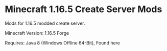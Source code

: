 # Minecraft 1.16.5 Create Server Mods

Mods for 1.16.5 modded create server.

Minecraft Version: 1.16.5 Forge

Requires: Java 8 (Windows Offline 64-Bit), Found here
